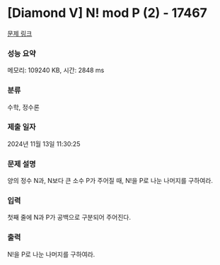 # [Diamond V] N! mod P (2) - 17467 

[문제 링크](https://www.acmicpc.net/problem/17467) 

### 성능 요약

메모리: 109240 KB, 시간: 2848 ms

### 분류

수학, 정수론

### 제출 일자

2024년 11월 13일 11:30:25

### 문제 설명

<p>양의 정수 N과, N보다 큰 소수 P가 주어질 때, N!을 P로 나눈 나머지를 구하여라.</p>

### 입력 

 <p>첫째 줄에 N과 P가 공백으로 구분되어 주어진다.</p>

### 출력 

 <p>N!을 P로 나눈 나머지를 구하여라.</p>

